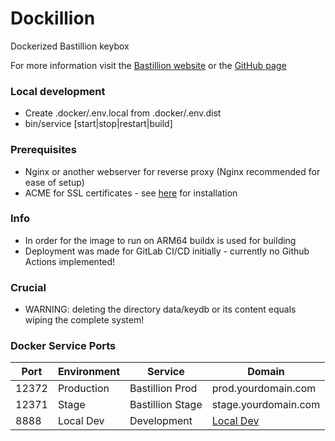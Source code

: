 # Dockillion
Dockerized Bastillion keybox

For more information visit the [Bastillion website](https://www.bastillion.io/) or the [GitHub page](https://github.com/bastillion-io/Bastillion)

### Local development
* Create .docker/.env.local from .docker/.env.dist
* bin/service [start|stop|restart|build]

### Prerequisites
* Nginx or another webserver for reverse proxy (Nginx recommended for ease of setup)
* ACME for SSL certificates - see [here](https://github.com/acmesh-official/acme.sh) for installation

### Info
* In order for the image to run on ARM64 buildx is used for building
* Deployment was made for GitLab CI/CD initially - currently no Github Actions implemented!

### Crucial
* WARNING: deleting the directory data/keydb or its content equals wiping the complete system! 

### Docker Service Ports
| Port   | Environment | Service            | Domain
| ---    | ---         | ---                | ---
| 12372  | Production  | Bastillion Prod    | prod.yourdomain.com
| 12371  | Stage       | Bastillion Stage   | stage.yourdomain.com
| 8888   | Local Dev   | Development        | [Local Dev](http://localhost:8888)
